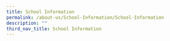 ```yaml
---
title: School Information
permalink: /about-us/School-Information/School-Information
description: ""
third_nav_title: School Information
---
```

